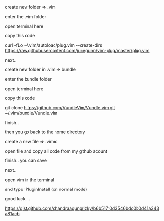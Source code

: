 create new folder => .vim

enter the .vim folder

open terminal here

copy this code

curl -fLo ~/.vim/autoload/plug.vim --create-dirs \
    https://raw.githubusercontent.com/junegunn/vim-plug/master/plug.vim
    
next..
    
create new folder in .vim => bundle

enter the bundle folder

open terminal here

copy this code

git clone https://github.com/VundleVim/Vundle.vim.git ~/.vim/bundle/Vundle.vim

finish..


then you go back to the home directory

create a new file => .vimrc

open file and copy all code from my github acount

finish.. you can save

next..

open vim in the terminal

and type :PluginInstall (on normal mode)


good luck....


https://gist.github.com/chandraagungrizky/b6b51710d3546bdc0b0d41a343a81acb
